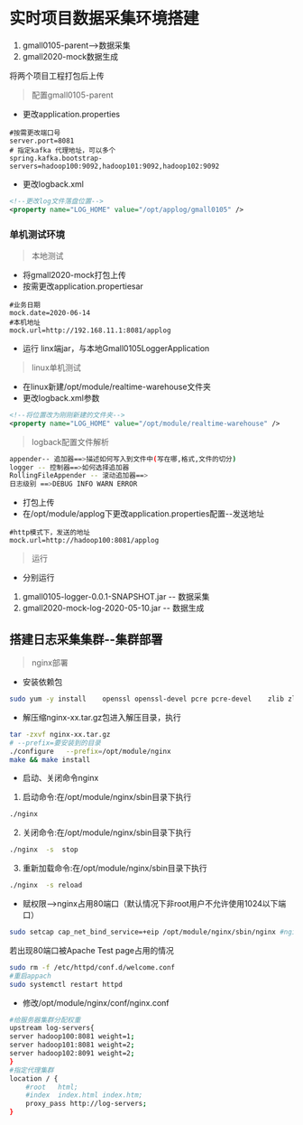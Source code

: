 # 实时项目数据采集环境搭建
1. gmall0105-parent-->数据采集
2. gmall2020-mock数据生成

将两个项目工程打包后上传
>配置gmall0105-parent
+ 更改application.properties
```properties
#按需更改端口号
server.port=8081
# 指定kafka 代理地址，可以多个
spring.kafka.bootstrap-servers=hadoop100:9092,hadoop101:9092,hadoop102:9092
```
+ 更改logback.xml
```xml
<!--更改log文件落盘位置-->
<property name="LOG_HOME" value="/opt/applog/gmall0105" />
```
### 单机测试环境
>本地测试
+ 将gmall2020-mock打包上传
+ 按需更改application.propertiesar
```propertiesar
#业务日期
mock.date=2020-06-14
#本机地址
mock.url=http://192.168.11.1:8081/applog
```
+ 运行 linx端jar，与本地Gmall0105LoggerApplication 
>linux单机测试
+ 在linux新建/opt/module/realtime-warehouse文件夹
+ 更改logback.xml参数
```xml
<!--将位置改为刚刚新建的文件夹-->
<property name="LOG_HOME" value="/opt/module/realtime-warehouse" />
```
>logback配置文件解析
```bash
appender-- 追加器==>描述如何写入到文件中(写在哪,格式,文件的切分)
logger -- 控制器==>如何选择追加器
RollingFileAppender -- 滚动追加器==>
日志级别 ==>DEBUG INFO WARN ERROR
```
+ 打包上传
+ 在/opt/module/applog下更改application.properties配置--发送地址
```properties
#http模式下，发送的地址
mock.url=http://hadoop100:8081/applog
```
>运行
+ 分别运行
1. gmall0105-logger-0.0.1-SNAPSHOT.jar -- 数据采集
2. gmall2020-mock-log-2020-05-10.jar -- 数据生成
## 搭建日志采集集群--集群部署
>nginx部署
+ 安装依赖包
```bash
sudo yum -y install    openssl openssl-devel pcre pcre-devel    zlib zlib-devel gcc gcc-c++
```
+ 解压缩nginx-xx.tar.gz包进入解压目录，执行
```bash
tar -zxvf nginx-xx.tar.gz 
# --prefix=要安装到的目录
./configure   --prefix=/opt/module/nginx    
make && make install
```
+ 启动、关闭命令nginx
1. 启动命令:在/opt/module/nginx/sbin目录下执行  
```bash
./nginx
```
2. 关闭命令:在/opt/module/nginx/sbin目录下执行
```bash
./nginx  -s  stop
```
3. 重新加载命令:在/opt/module/nginx/sbin目录下执行
```bash
./nginx  -s reload
```
+ 赋权限-->nginx占用80端口（默认情况下非root用户不允许使用1024以下端口）
```bash
sudo setcap cap_net_bind_service=+eip /opt/module/nginx/sbin/nginx #nginx的执行文件
```

若出现80端口被Apache Test page占用的情况
```bash
sudo rm -f /etc/httpd/conf.d/welcome.conf
#重启appach
sudo systemctl restart httpd
```
+ 修改/opt/module/nginx/conf/nginx.conf
```bash
#给服务器集群分配权重
upstream log-servers{
server hadoop100:8081 weight=1;
server hadoop101:8081 weight=2;
server hadoop102:8091 weight=2;
}
#指定代理集群
location / {
    #root   html;
    #index  index.html index.htm;
    proxy_pass http://log-servers;
}
```
